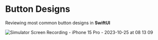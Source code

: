 
# Button Designs

Reviewing most common button designs in **SwiftUI**

![Simulator Screen Recording - iPhone 15 Pro - 2023-10-25 at 08 13 09](https://github.com/manuels-bts/SwiftUI-Sample-Projects/assets/116088500/1a66b634-4fff-48b5-bce9-4872f302a5ba)